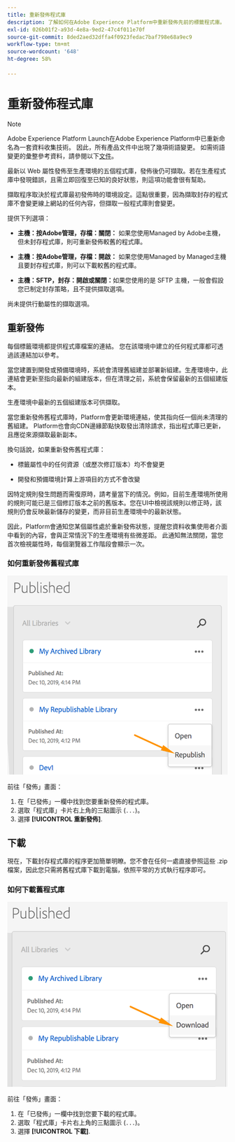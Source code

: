 ```yaml
---
title: 重新發佈程式庫
description: 了解如何在Adobe Experience Platform中重新發佈先前的標籤程式庫。
exl-id: 026b01f2-a93d-4e8a-9ed2-47c4f011e70f
source-git-commit: 8ded2aed32dffa4f0923fedac7baf798e68a9ec9
workflow-type: tm+mt
source-wordcount: '648'
ht-degree: 58%

---
```


# 重新發佈程式庫

>[!NOTE]
>
>Adobe Experience Platform Launch在Adobe Experience Platform中已重新命名為一套資料收集技術。 因此，所有產品文件中出現了幾項術語變更。 如需術語變更的彙整參考資料，請參閱以下[文件](../../term-updates.md)。

最新以 Web 屬性發佈至生產環境的五個程式庫，發佈後仍可擷取。若在生產程式庫中發現錯誤，且需立即回復至已知的良好狀態，則這項功能會很有幫助。

擷取程序取決於程式庫最初發佈時的環境設定。這點很重要，因為擷取封存的程式庫不會變更線上網站的任何內容，但擷取一般程式庫則會變更。

提供下列選項：

* **主機：按Adobe管理，存檔：關閉：** 如果您使用Managed by Adobe主機，但未封存程式庫，則可重新發佈較舊的程式庫。

* **主機：按Adobe管理，存檔：開啟：** 如果您使用Managed by Managed主機且要封存程式庫，則可以下載較舊的程式庫。

* **主機：SFTP，封存：開啟或關閉：**&#x200B;如果您使用的是 SFTP 主機，一般會假設您已制定封存策略，且不提供擷取選項。

尚未提供行動屬性的擷取選項。

## 重新發佈

每個標籤環境都提供程式庫檔案的連結。 您在該環境中建立的任何程式庫都可透過該連結加以參考。

當您建置到開發或預備環境時，系統會清理舊組建並部署新組建。生產環境中，此連結會更新至指向最新的組建版本，但在清理之前，系統會保留最新的五個組建版本。

生產環境中最新的五個組建版本可供擷取。

當您重新發佈舊程式庫時，Platform會更新環境連結，使其指向任一個尚未清理的舊組建。  Platform也會向CDN邊緣節點快取發出清除請求，指出程式庫已更新，且應從來源擷取最新副本。

換句話說，如果重新發佈舊程式庫：

* 標籤屬性中的任何資源（或歷次修訂版本）均不會變更

* 開發和預備環境計算上游項目的方式不會改變

因特定規則發生問題而需復原時，請考量當下的情況。例如，目前生產環境所使用的規則可能已是三個修訂版本之前的舊版本。您在UI中檢視該規則以修正時，該規則仍會反映最新儲存的變更，而非目前生產環境中的最新狀態。

因此，Platform會通知您某個屬性處於重新發佈狀態，提醒您資料收集使用者介面中看到的內容，會與正常情況下的生產環境有些微差距。 此通知無法關閉，當您首次檢視屬性時，每個瀏覽器工作階段會顯示一次。

### 如何重新發佈舊程式庫

![重新發佈程式庫](images/retrieve_republish.png)

前往「發佈」畫面：

1. 在「已發佈」一欄中找到您要重新發佈的程式庫。
1. 選取「程式庫」卡片右上角的三點圖示 (`...`)。
1. 選擇 **[!UICONTROL 重新發佈]**.

## 下載

現在，下載封存程式庫的程序更加簡單明瞭。您不會在任何一處直接參照這些 .zip 檔案，因此您只需將舊程式庫下載到電腦，依照平常的方式執行程序即可。

### 如何下載舊程式庫

![下載程式庫](images/retrieve_download.png)

前往「發佈」畫面：

1. 在「已發佈」一欄中找到您要下載的程式庫。
1. 選取「程式庫」卡片右上角的三點圖示 (`...`)。
1. 選擇 **[!UICONTROL 下載]**.
